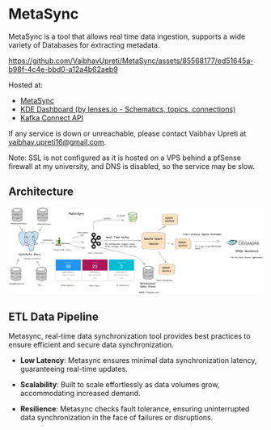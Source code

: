 # MetaSync

MetaSync is a tool that allows real time data ingestion, supports a wide variety of Databases for extracting metadata.


https://github.com/VaibhavUpreti/MetaSync/assets/85568177/ed51645a-b98f-4c4e-bbd0-a12a4b62aeb9

Hosted at:

- [MetaSync](http://cv.vaibhavupreti.me:3000)
- [KDE Dashboard (by lenses.io - Schematics, topics, connections)](http://cv.vaibhavupreti.me:3030)
- [Kafka Connect API](http://cv.vaibhavupreti.me:8083)

If any service is down or unreachable, please contact Vaibhav Upreti at vaibhav.upreti16@gmail.com.

Note: SSL is not configured as it is hosted on a VPS behind a pfSense firewall at my university, and DNS is disabled, so the service may be slow.

## Architecture

![arch-meta-2](./app/static/arch-meta-2.png)

## ETL Data Pipeline

Metasync, real-time data synchronization tool provides best practices to ensure efficient and secure data synchronization.

- **Low Latency**: Metasync ensures minimal data synchronization latency, guaranteeing real-time updates.

- **Scalability**: Built to scale effortlessly as data volumes grow, accommodating increased demand.

- **Resilience**:  Metasync checks fault tolerance, ensuring uninterrupted data synchronization in the face of failures or disruptions.
